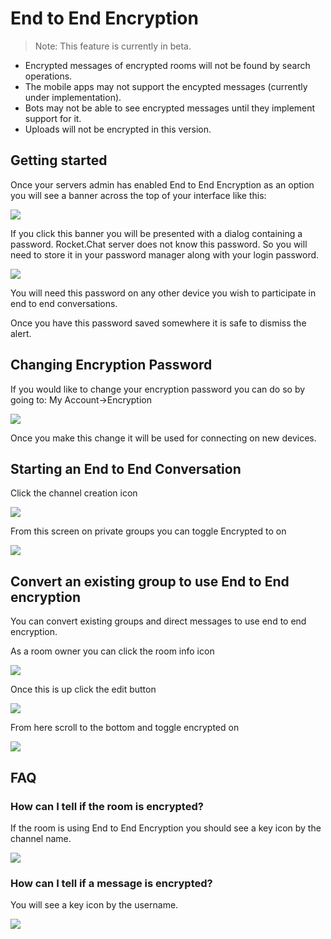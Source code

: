 # End to End Encryption

> Note: This feature is currently in beta.  
- Encrypted messages of encrypted rooms will not be found by search operations.
- The mobile apps may not support the encypted messages (currently under implementation).
- Bots may not be able to see encrypted messages until they implement support for it.
- Uploads will not be encrypted in this version.

## Getting started

Once your servers admin has enabled End to End Encryption as an option you will see a banner across the top of your interface like this:

![ ](e2e-banner.png)

If you click this banner you will be presented with a dialog containing a password. Rocket.Chat server does not know this password. So you will need to store it in your password manager along with your login password.

![ ](e2e-alert.png)

You will need this password on any other device you wish to participate in end to end conversations.

Once you have this password saved somewhere it is safe to dismiss the alert.

## Changing Encryption Password

If you would like to change your encryption password you can do so by going to: My Account->Encryption

![ ](e2e-changepassword.png)

Once you make this change it will be used for connecting on new devices.

## Starting an End to End Conversation

Click the channel creation icon

![ ](e2e-createchannelbutton.png)

From this screen on private groups you can toggle Encrypted to on

![ ](e2e-createchannelscreen.png)

## Convert an existing group to use End to End encryption

You can convert existing groups and direct messages to use end to end encryption.

As a room owner you can click the room info icon

![ ](e2e-roominfo.png)

Once this is up click the edit button

![ ](e2e-editroombutton.png)

From here scroll to the bottom and toggle encrypted on

![ ](e2e-toggle-encrypted.png)

## FAQ

### How can I tell if the room is encrypted?

If the room is using End to End Encryption you should see a key icon by the channel name.

![ ](e2e-keybychannel.png)

### How can I tell if a message is encrypted?

You will see a key icon by the username.

![ ](e2e-keybymessage.png)
